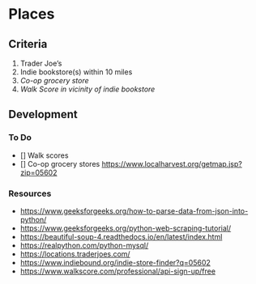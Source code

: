 # Places

## Criteria

1. Trader Joe&rsquo;s
2. Indie bookstore(s) within 10 miles
3. *Co-op grocery store*
4. *Walk Score in vicinity of indie bookstore*

## Development

### To Do

* [] Walk scores
* [] Co-op grocery stores https://www.localharvest.org/getmap.jsp?zip=05602

### Resources

* https://www.geeksforgeeks.org/how-to-parse-data-from-json-into-python/
* https://www.geeksforgeeks.org/python-web-scraping-tutorial/
* https://beautiful-soup-4.readthedocs.io/en/latest/index.html
* https://realpython.com/python-mysql/
* https://locations.traderjoes.com/
* https://www.indiebound.org/indie-store-finder?q=05602
* https://www.walkscore.com/professional/api-sign-up/free